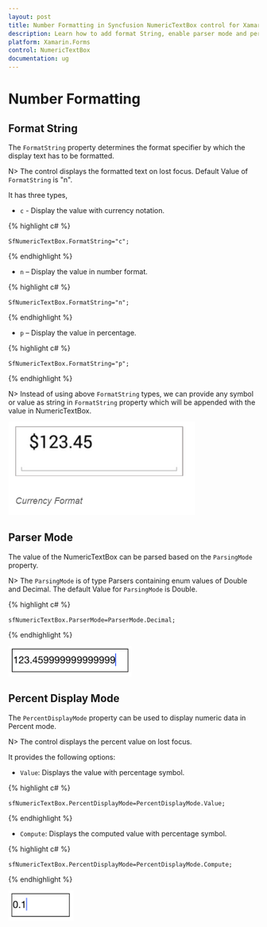 ```yaml
---
layout: post
title: Number Formatting in Syncfusion NumericTextBox control for Xamarin.Forms
description: Learn how to add format String, enable parser mode and percent display mode for NumericTextBox control.
platform: Xamarin.Forms
control: NumericTextBox
documentation: ug
---
```

# Number Formatting

## Format String

The `FormatString` property determines the format specifier by which the display text has to be formatted. 

N> The control displays the formatted text on lost focus. Default Value of `FormatString` is "n".

It has three types,

* `c` - Display the value with currency notation.
	
{% highlight c# %}
	
	SfNumericTextBox.FormatString="c";
	 
{% endhighlight %}
	

* `n` – Display the value in number format.
	
{% highlight c# %}
	
	SfNumericTextBox.FormatString="n";
	 
{% endhighlight %}
	

* `p` – Display the value in percentage.
	
{% highlight c# %}

	SfNumericTextBox.FormatString="p";
	 
{% endhighlight %}
	
N> Instead of using above `FormatString` types, we can provide any symbol or value as string in `FormatString` property which will be appended with the value in NumericTextBox. 

![](images/FormatString.png)

## Parser Mode

The value of the NumericTextBox can be parsed based on the `ParsingMode` property. 

N> The `ParsingMode` is of type Parsers containing enum values of Double and Decimal. The default Value for `ParsingMode` is Double.

{% highlight c# %}

	sfNumericTextBox.ParserMode=ParserMode.Decimal;
	  
{% endhighlight %}

![](images/ParserMode.png)

## Percent Display Mode

The `PercentDisplayMode` property can be used to display numeric data in Percent mode. 

N> The control displays the percent value on lost focus. 

It provides the following options:

* `Value`: Displays the value with percentage symbol.

{% highlight c# %}

	sfNumericTextBox.PercentDisplayMode=PercentDisplayMode.Value;

{% endhighlight %}

* `Compute`: Displays the computed value with percentage symbol.

{% highlight c# %}

	sfNumericTextBox.PercentDisplayMode=PercentDisplayMode.Compute;

{% endhighlight %}

![](images/PercentageDisplayMode.png)



